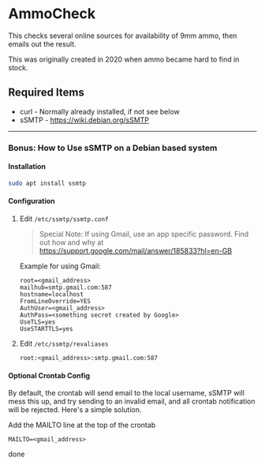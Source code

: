 # AmmoCheck

This checks several online sources for availability of 9mm ammo, then emails out the result.

This was originally created in 2020 when ammo became hard to find in stock.

## Required Items

* curl  - Normally already installed, if not see below
* sSMTP - https://wiki.debian.org/sSMTP

----------

### Bonus: How to Use sSMTP on a Debian based system

#### Installation

```bash
sudo apt install ssmtp
```

#### Configuration

1. Edit `/etc/ssmtp/ssmtp.conf`

    > Special Note:  If using Gmail, use an app specific password.  Find out how and why at https://support.google.com/mail/answer/185833?hl=en-GB

    Example for using Gmail:

    ```
    root=<gmail_address>
    mailhub=smtp.gmail.com:587
    hostname=localhost
    FromLineOverride=YES
    AuthUser=<gmail_address>
    AuthPass=<something secret created by Google>
    UseTLS=yes
    UseSTARTTLS=yes
    ```

2. Edit `/etc/ssmtp/revaliases`

    ```
    root:<gmail_address>:smtp.gmail.com:587
    ```

#### Optional Crontab Config
By default, the crontab will send email to the local username, sSMTP will mess this up, and try sending to an invalid email, and all crontab notification will be rejected.  Here's a simple solution.

Add the MAILTO line at the top of the crontab

```
MAILTO=<gmail_address>
```

done

